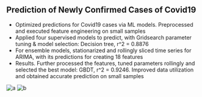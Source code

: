 ## Prediction of Newly Confirmed Cases of Covid19

- Optimized predictions for Covid19 cases via ML models. Preprocessed and executed feature engineering on small samples
- Applied four supervised models to predict, with Gridsearch parameter tuning & model selection: Decision tree, r^2 = 0.8876
- For ensemble models, stationarized and rollingly sliced time series for ARIMA, with its predictions for creating 18 features 
- Results. Further processed the features, tuned parameters rollingly and selected the best model: GBDT, r^2 = 0.9246. Improved data utilization and obtained accurate prediction on small samples

![a]("readme_img/a.png")
![b]("readme_img/b.png")